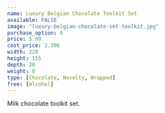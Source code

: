```yaml
---
name: Luxury Belgian Chocolate Toolkit Set
available: FALSE
image: "luxury-belgian-chocolate-set-toolkit.jpg"
purchase_option: 0
price: 5.99
cost_price: 2.396
width: 220
height: 155
depth: 20
weight: 0
type: [Chocolate, Novelty, Wrapped]
free: [Alcohol]
---
```

Milk chocolate toolkit set.
